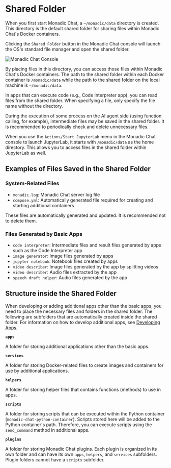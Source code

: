 # Shared Folder

When you first start Monadic Chat, a `~/monadic/data` directory is created. This directory is the default shared folder for sharing files within Monadic Chat's Docker containers.

Clicking the `Shared Folder` button in the Monadic Chat console will launch the OS's standard file manager and open the shared folder.

![Monadic Chat Console](../assets/images/monadic-chat-console.png ':size=700')

By placing files in this directory, you can access those files within Monadic Chat's Docker containers. The path to the shared folder within each Docker container is `/monadic/data` while the path to the shared folder on the local machine is `~/monadic/data`.

In apps that can execute code (e.g., Code Interpreter app), you can read files from the shared folder. When specifying a file, only specify the file name without the directory.

During the execution of some process on the AI agent side (using function calling, for example), intermediate files may be saved in the shared folder. It is recommended to periodically check and delete unnecessary files.

When you use the `Actions/Start JupyterLab` menu in the Monadic Chat console to launch JupyterLab, it starts with `/monadic/data` as the home directory. This allows you to access files in the shared folder within JupyterLab as well.

## Examples of Files Saved in the Shared Folder

### System-Related Files

- `monadic.log`: Monadic Chat server log file
- `compose.yml`: Automatically generated file required for creating and starting additional containers

These files are automatically generated and updated. It is recommended not to delete them.

### Files Generated by Basic Apps

- `code interpreter`: Intermediate files and result files generated by apps such as the Code Interpreter app
- `image generator`: Image files generated by apps
- `jupyter notebook`: Notebook files created by apps
- `video describer`: Image files generated by the app by splitting videos
- `video describer`: Audio files extracted by the app
- `speech draft helper`: Audio files generated by the app

## Structure inside the Shared Folder

When developing or adding additional apps other than the basic apps, you need to place the necessary files and folders in the shared folder. The following are subfolders that are automatically created inside the shared folder. For information on how to develop additional apps, see [Developing Apps](/developing-apps.md).

**`apps`**

A folder for storing additional applications other than the basic apps.

**`services`**

A folder for storing Docker-related files to create images and containers for use by additional applications.

**`helpers`**

A folder for storing helper files that contains functions (methods) to use in apps.

**`scripts`**

A folder for storing scripts that can be executed within the Python container (`monadic-chat-python-container`). Scripts stored here will be added to the Python container's path. Therefore, you can execute scripts using the `send_command` method in additional apps.

**`plugins`**

A folder for storing Monadic Chat plugins. Each plugin is organized in its own folder and can have its own `apps`, `helpers`, and `services` subfolders. Plugin folders cannot have a `scripts` subfolder.
